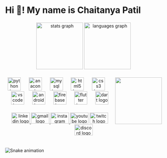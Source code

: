 <h1 align="left">Hi 👋! My name is Chaitanya Patil</h1>

###

<div align="center">
  <img src="https://github-readme-stats.vercel.app/api?username=ChaitantyaPatil&hide_title=false&hide_rank=false&show_icons=true&include_all_commits=true&count_private=true&disable_animations=false&theme=dracula&locale=en&hide_border=false" height="150" alt="stats graph"  />
  <img src="https://github-readme-stats.vercel.app/api/top-langs?username=ChaitantyaPatil&locale=en&hide_title=false&layout=compact&card_width=320&langs_count=5&theme=dracula&hide_border=false" height="150" alt="languages graph"  />
</div>

###

<img align="right" height="150" src="https://imgflip.com/memetemplate/443968297/Huh-cat"  />

###

<div align="center">
  <img src="https://cdn.jsdelivr.net/gh/devicons/devicon/icons/python/python-original.svg" height="42" alt="python logo"  />
  <img width="18" />
  <img src="https://cdn.jsdelivr.net/gh/devicons/devicon/icons/anaconda/anaconda-original.svg" height="42" alt="anaconda logo"  />
  <img width="18" />
  <img src="https://cdn.jsdelivr.net/gh/devicons/devicon/icons/mysql/mysql-original.svg" height="42" alt="mysql logo"  />
  <img width="18" />
  <img src="https://cdn.jsdelivr.net/gh/devicons/devicon/icons/html5/html5-original.svg" height="42" alt="html5 logo"  />
  <img width="18" />
  <img src="https://cdn.jsdelivr.net/gh/devicons/devicon/icons/css3/css3-original.svg" height="42" alt="css3 logo"  />
  <img width="18" />
  <img src="https://cdn.jsdelivr.net/gh/devicons/devicon/icons/vscode/vscode-original.svg" height="42" alt="vscode logo"  />
  <img width="18" />
  <img src="https://cdn.jsdelivr.net/gh/devicons/devicon/icons/android/android-plain-wordmark.svg" height="42" alt="android logo"  />
  <img width="18" />
  <img src="https://cdn.jsdelivr.net/gh/devicons/devicon/icons/firebase/firebase-plain.svg" height="42" alt="firebase logo"  />
  <img width="18" />
  <img src="https://cdn.jsdelivr.net/gh/devicons/devicon/icons/flutter/flutter-original.svg" height="42" alt="flutter logo"  />
  <img width="18" />
  <img src="https://cdn.jsdelivr.net/gh/devicons/devicon/icons/dart/dart-original.svg" height="42" alt="dart logo"  />
</div>

###

<div align="center">
  <a href="https://www.linkedin.com/in/developer-chaitanya-patil/" target="_blank">
    <img src="https://raw.githubusercontent.com/maurodesouza/profile-readme-generator/master/src/assets/icons/social/linkedin/default.svg" width="59" height="35" alt="linkedin logo"  />
  </a>
  <a href="Chaitanyapatil4321@gmail.com" target="_blank">
    <img src="https://raw.githubusercontent.com/maurodesouza/profile-readme-generator/master/src/assets/icons/social/gmail/default.svg" width="59" height="35" alt="gmail logo"  />
  </a>
  <a href="https://www.instagram.com/its_me_chaitanya_patil/" target="_blank">
    <img src="https://raw.githubusercontent.com/maurodesouza/profile-readme-generator/master/src/assets/icons/social/instagram/default.svg" width="59" height="35" alt="instagram logo"  />
  </a>
  <img src="https://raw.githubusercontent.com/maurodesouza/profile-readme-generator/master/src/assets/icons/social/youtube/default.svg" width="59" height="35" alt="youtube logo"  />
  <img src="https://raw.githubusercontent.com/maurodesouza/profile-readme-generator/master/src/assets/icons/social/twitch/default.svg" width="59" height="35" alt="twitch logo"  />
  <img src="https://raw.githubusercontent.com/maurodesouza/profile-readme-generator/master/src/assets/icons/social/discord/default.svg" width="59" height="35" alt="discord logo"  />
</div>

###

<br clear="both">

<img src="https://raw.githubusercontent.com/ChaitantyaPatil/ChaitantyaPatil/output/snake.svg" alt="Snake animation" />

###
